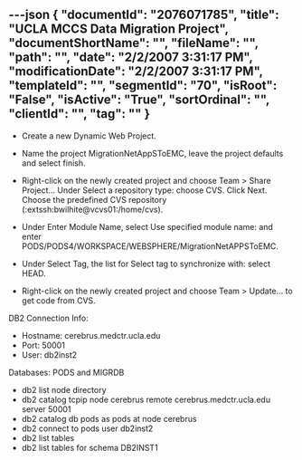 ---json
{
  "documentId": "2076071785",
  "title": "UCLA MCCS Data Migration Project",
  "documentShortName": "",
  "fileName": "",
  "path": "",
  "date": "2/2/2007 3:31:17 PM",
  "modificationDate": "2/2/2007 3:31:17 PM",
  "templateId": "",
  "segmentId": "70",
  "isRoot": "False",
  "isActive": "True",
  "sortOrdinal": "",
  "clientId": "",
  "tag": ""
}
---

* Create a new Dynamic Web Project.

* Name the project MigrationNetAppSToEMC, leave the project defaults and select finish.

* Right-click on the newly created project and choose Team &gt; Share Project… Under Select a repository type: choose CVS. Click Next. Choose the predefined CVS repository (:extssh:bwilhite@vcvs01:/home/cvs).

* Under Enter Module Name, select Use specified module name: and enter PODS/PODS4/WORKSPACE/WEBSPHERE/MigrationNetAPPSToEMC.

* Under Select Tag, the list for Select tag to synchronize with: select HEAD.

* Right-click on the newly created project and choose Team &gt; Update… to get code from CVS.

DB2 Connection Info:
* Hostname: cerebrus.medctr.ucla.edu
* Port: 50001
* User: db2inst2

Databases: PODS and MIGRDB
* db2 list node directory
* db2 catalog tcpip node cerebrus remote cerebrus.medctr.ucla.edu server 50001
* db2 catalog db pods as pods at node cerebrus
* db2 connect to pods user db2inst2
* db2 list tables
* db2 list tables for schema DB2INST1
